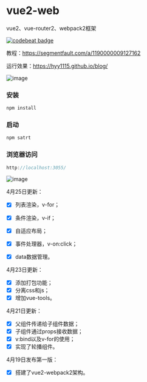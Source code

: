# vue2-web
vue2、vue-router2、webpack2框架

[![codebeat badge](https://codebeat.co/badges/c7d14252-0d19-4400-b808-a2bea593c6fe)](https://codebeat.co/projects/github-com-hyy1115-vue2-web-master)

教程：https://segmentfault.com/a/1190000009127162

运行效果：https://hyy1115.github.io/blog/

![image](https://github.com/hyy1115/vue2-web/blob/master/public/demo.gif)

### 安装

```javascript
npm install
```

### 启动

```javascript
npm satrt
```

### 浏览器访问

```javascript
http://localhost:3055/
```

![image](https://github.com/hyy1115/vue2-web/blob/master/public/build.png) 

4月25日更新：

- [x] 列表渲染，v-for；  
- [x] 条件渲染，v-if；  
- [x] 自适应布局；  
- [x] 事件处理器，v-on:click；  
- [x] data数据管理。  


4月23日更新：

- [x] 添加打包功能；  
- [x] 分离css和js；  
- [x] 增加vue-tools。  

4月21日更新：

- [x] 父组件传递给子组件数据；  
- [x] 子组件通过props接收数据；  
- [x] v:bind以及v-for的使用；  
- [x] 实现了轮播组件。  

4月19日发布第一版：

- [x] 搭建了vue2-webpack2架构。
